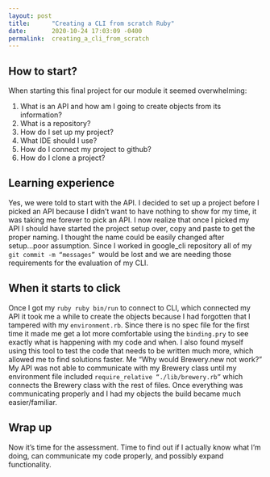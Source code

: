 ```yaml
---
layout: post
title:      "Creating a CLI from scratch Ruby"
date:       2020-10-24 17:03:09 -0400
permalink:  creating_a_cli_from_scratch
---
```


## How to start?
When starting this final project for our module it seemed overwhelming: 
1. What is an API and how am I going to create objects from its information? 
2. What is a repository? 
3. How do I set up my project? 
4. What IDE should I use?
4. How do I connect my project to github? 
5. How do I clone a project?

## Learning experience
Yes, we were told to start with the API. I decided to set up a project before I picked an API because I didn’t want to have nothing to show for my time, it was taking me forever to pick an API. I now realize that once I picked my API I should have started the project setup over, copy and paste to get the proper naming. I thought the name could be easily changed after setup...poor assumption. Since I worked in google_cli repository all of my `git commit -m “messages” `would be lost and we are needing those requirements for the evaluation of my CLI.  

## When it starts to click
Once I got my `ruby ruby bin/run`  to connect to CLI, which connected my API it took me a while to create the objects because I had forgotten that I tampered with my `environment.rb`. Since there is no spec file for the first time it made me get a lot more comfortable using the `binding.pry` to see exactly what is happening with my code and when. I also found myself using this tool to test the code that needs to be written much more, which allowed me to find solutions faster. Me “Why would Brewery.new not work?” My API was not able to communicate with my Brewery class until my environment file included `require_relative “./lib/brewery.rb”` which connects the Brewery class with the rest of files. Once everything was communicating properly and I had my objects the build became much easier/familiar.

## Wrap up
Now it’s time for the assessment. Time to find out if I actually know what I’m doing, can communicate my code properly, and possibly expand functionality. 

